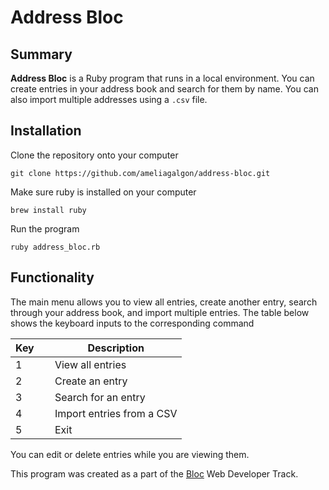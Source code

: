 # Address Bloc

## Summary
**Address Bloc** is a Ruby program that runs in a local environment. You can create entries in your address book and search for them by name. You can also import multiple addresses using a `.csv` file.

## Installation
Clone the repository onto your computer
```
git clone https://github.com/ameliagalgon/address-bloc.git
```

Make sure ruby is installed on your computer
```
brew install ruby
```

Run the program
```
ruby address_bloc.rb
```

## Functionality
The main menu allows you to view all entries, create another entry, search through your address book, and import multiple entries. The table below shows the keyboard inputs to the corresponding command

| Key     | Description               |
| ------- | ------------------------- |
| 1       | View all entries          |
| 2       | Create an entry           |
| 3       | Search for an entry       |
| 4       | Import entries from a CSV |
| 5       | Exit                      |

You can edit or delete entries while you are viewing them.


This program was created as a part of the [Bloc](https://www.bloc.io/web-developer-career-bootcamp?utm_source=google&utm_medium=cpc&gclid=Cj0KCQiA_JTUBRD4ARIsAL7_VeUxJztZK1J-uHxXjeHIeTxSZWcBn6gi2J_jCNtiyOWirTwLJDoJd9YaAhlPEALw_wcB) Web Developer Track.
